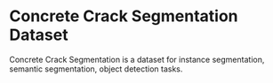 # Concrete Crack Segmentation Dataset

Concrete Crack Segmentation is a dataset for instance segmentation, semantic segmentation, object detection tasks.